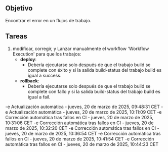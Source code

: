 ## Objetivo

Encontrar el error en un flujos de trabajo.

## Tareas

1. modificar, corregir, y Lanzar manualmente el workflow 'Workflow Execution' para que los trabajos:
     - **deploy**:       
       - Debería ejecutarse solo después de que el trabajo build se complete con éxito y si la salida build-status del trabajo build es igual a success.
     - **rollback**:       
       - Debería ejecutarse solo después de que el trabajo build se complete con fallo y si la salida build-status del trabajo build es igual a fail.
         

-e 
Actualización automática - jueves, 20 de marzo de 2025, 09:48:31 CET
-e 
Actualización automática - jueves, 20 de marzo de 2025, 10:11:09 CET
-e 
Corrección automática tras fallos en CI - jueves, 20 de marzo de 2025, 10:31:06 CET
-e 
Corrección automática tras fallos en CI - jueves, 20 de marzo de 2025, 10:32:20 CET
-e 
Corrección automática tras fallos en CI - jueves, 20 de marzo de 2025, 10:36:54 CET
-e 
Corrección automática tras fallos en CI - jueves, 20 de marzo de 2025, 10:41:54 CET
-e 
Corrección automática tras fallos en CI - jueves, 20 de marzo de 2025, 10:44:23 CET
